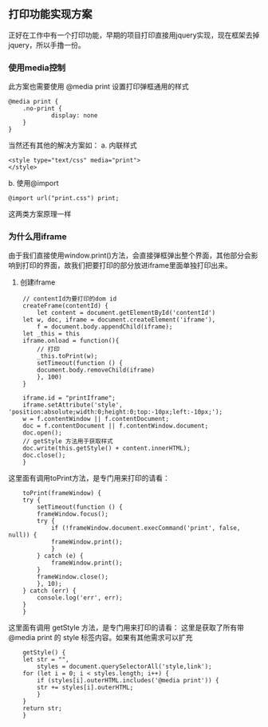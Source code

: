 ## 打印功能实现方案

正好在工作中有一个打印功能，早期的项目打印直接用jquery实现，现在框架去掉jquery，所以手撸一份。

### 使用media控制
此方案也需要使用 @media print 设置打印弹框通用的样式
```
@media print {
	.no-print {
    		display: none
  	}
}
```
当然还有其他的解决方案如：
a. 内联样式

```
<style type="text/css" media="print">
</style>
```

b. 使用@import

```
@import url("print.css") print;
```

这两类方案原理一样

### 为什么用iframe
由于我们直接使用window.print()方法，会直接弹框弹出整个界面，其他部分会影响到打印的界面，故我们把要打印的部分放进iframe里面单独打印出来。

1. 创建iframe

```
    // contentId为要打印的dom id
    createFrame(contentId) {
    	let content = document.getElementById('contentId')
	let w, doc, iframe = document.createElement('iframe'),
	    f = document.body.appendChild(iframe);
	let _this = this
	iframe.onload = function(){
	    // 打印
	    _this.toPrint(w);
	    setTimeout(function () {
		document.body.removeChild(iframe)
	    }, 100)
	}

	iframe.id = "printIframe";
	iframe.setAttribute('style', 'position:absolute;width:0;height:0;top:-10px;left:-10px;');
	w = f.contentWindow || f.contentDocument;
	doc = f.contentDocument || f.contentWindow.document;
	doc.open();
	// getStyle 方法用于获取样式
	doc.write(this.getStyle() + content.innerHTML);
	doc.close();
    }
```

这里面有调用toPrint方法，是专门用来打印的请看：
```
    toPrint(frameWindow) {
	try {
	    setTimeout(function () {
		frameWindow.focus();
		try {
		    if (!frameWindow.document.execCommand('print', false, null)) {
			frameWindow.print();
		    }
		} catch (e) {
		    frameWindow.print();
		}
		frameWindow.close();
	    }, 10);
	} catch (err) {
	    console.log('err', err);
	}
    }
```
这里面有调用 getStyle 方法，是专门用来打印的请看：
这里是获取了所有带 @media print 的 style 标签内容。如果有其他需求可以扩充
```
    getStyle() {
	let str = "",
	    styles = document.querySelectorAll('style,link');
	for (let i = 0; i < styles.length; i++) {
	    if (styles[i].outerHTML.includes('@media print')) {
		str += styles[i].outerHTML;
	    }
	}
	return str;
    }
```

